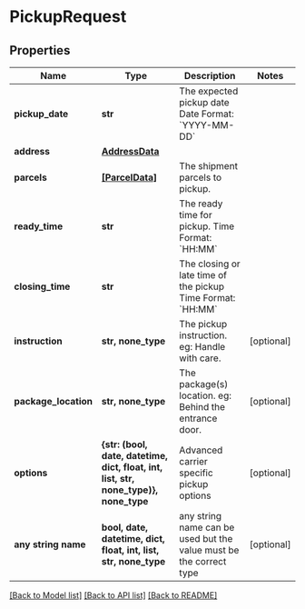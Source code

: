 # PickupRequest


## Properties
Name | Type | Description | Notes
------------ | ------------- | ------------- | -------------
**pickup_date** | **str** |  The expected pickup date  Date Format: &#x60;YYYY-MM-DD&#x60;  | 
**address** | [**AddressData**](AddressData.md) |  | 
**parcels** | [**[ParcelData]**](ParcelData.md) | The shipment parcels to pickup. | 
**ready_time** | **str** |  The ready time for pickup.  Time Format: &#x60;HH:MM&#x60;  | 
**closing_time** | **str** |  The closing or late time of the pickup  Time Format: &#x60;HH:MM&#x60;  | 
**instruction** | **str, none_type** |  The pickup instruction.  eg: Handle with care.  | [optional] 
**package_location** | **str, none_type** |  The package(s) location.  eg: Behind the entrance door.  | [optional] 
**options** | **{str: (bool, date, datetime, dict, float, int, list, str, none_type)}, none_type** | Advanced carrier specific pickup options | [optional] 
**any string name** | **bool, date, datetime, dict, float, int, list, str, none_type** | any string name can be used but the value must be the correct type | [optional]

[[Back to Model list]](../README.md#documentation-for-models) [[Back to API list]](../README.md#documentation-for-api-endpoints) [[Back to README]](../README.md)


